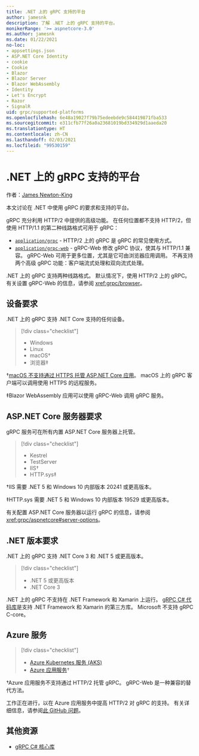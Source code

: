 ```yaml
---
title: .NET 上的 gRPC 支持的平台
author: jamesnk
description: 了解 .NET 上的 gRPC 支持的平台。
monikerRange: '>= aspnetcore-3.0'
ms.author: jamesnk
ms.date: 01/22/2021
no-loc:
- appsettings.json
- ASP.NET Core Identity
- cookie
- Cookie
- Blazor
- Blazor Server
- Blazor WebAssembly
- Identity
- Let's Encrypt
- Razor
- SignalR
uid: grpc/supported-platforms
ms.openlocfilehash: 6e48a19027f79b75edeebde9c584419871fba533
ms.sourcegitcommit: e311cfb77f26a0a23681019bd334929d1aaeda20
ms.translationtype: HT
ms.contentlocale: zh-CN
ms.lasthandoff: 02/03/2021
ms.locfileid: "99530159"
---
```

# <a name="grpc-on-net-supported-platforms"></a>.NET 上的 gRPC 支持的平台

作者：[James Newton-King](https://twitter.com/jamesnk)

本文讨论在 .NET 中使用 gRPC 的要求和支持的平台。

gRPC 充分利用 HTTP/2 中提供的高级功能。 在任何位置都不支持 HTTP/2，但使用 HTTP/1.1 的第二种线路格式可用于 gRPC：

* [`application/grpc`](https://github.com/grpc/grpc/blob/master/doc/PROTOCOL-HTTP2.md) - HTTP/2 上的 gRPC 是 gRPC 的常见使用方式。
* [`application/grpc-web`](https://github.com/grpc/grpc/blob/master/doc/PROTOCOL-WEB.md) - gRPC-Web 修改 gRPC 协议，使其与 HTTP/1.1 兼容。 gRPC-Web 可用于更多位置，尤其是它可由浏览器应用调用。 不再支持两个高级 gRPC 功能：客户端流式处理和双向流式处理。

.NET 上的 gRPC 支持两种线路格式。 默认情况下，使用 HTTP/2 上的 gRPC。 有关设置 gRPC-Web 的信息，请参阅 <xref:grpc/browser>。

## <a name="device-requirements"></a>设备要求

.NET 上的 gRPC 支持 .NET Core 支持的任何设备。

> [!div class="checklist"]
>
> * Windows
> * Linux
> * macOS&dagger;
> * 浏览器&Dagger;

&dagger;[macOS 不支持通过 HTTPS 托管 ASP.NET Core 应用](xref:grpc/troubleshoot#unable-to-start-aspnet-core-grpc-app-on-macos)。 macOS 上的 gRPC 客户端可以调用使用 HTTPS 的远程服务。

&Dagger;Blazor WebAssembly 应用可以使用 gRPC-Web 调用 gRPC 服务。

## <a name="aspnet-core-server-requirements"></a>ASP.NET Core 服务器要求

gRPC 服务可在所有内置 ASP.NET Core 服务器上托管。

> [!div class="checklist"]
>
> * Kestrel
> * TestServer
> * IIS&dagger;
> * HTTP.sys&Dagger;

&dagger;IIS 需要 .NET 5 和 Windows 10 内部版本 20241 或更高版本。

&Dagger;HTTP.sys 需要 .NET 5 和 Windows 10 内部版本 19529 或更高版本。

有关配置 ASP.NET Core 服务器以运行 gRPC 的信息，请参阅 <xref:grpc/aspnetcore#server-options>。

## <a name="net-version-requirements"></a>.NET 版本要求

.NET 上的 gRPC 支持 .NET Core 3 和 .NET 5 或更高版本。

> [!div class="checklist"]
>
> * .NET 5 或更高版本
> * .NET Core 3

.NET 上的 gRPC 不支持在 .NET Framework 和 Xamarin 上运行。 [gRPC C# 代码库](https://grpc.io/docs/languages/csharp/quickstart/)是支持 .NET Framework 和 Xamarin 的第三方库。 Microsoft 不支持 gRPC C-core。

## <a name="azure-services"></a>Azure 服务

> [!div class="checklist"]
>
> * [Azure Kubernetes 服务 (AKS)](https://azure.microsoft.com/services/kubernetes-service/)
> * [Azure 应用服务](https://azure.microsoft.com/services/app-service/)&dagger;

&dagger;Azure 应用服务不支持通过 HTTP/2 托管 gRPC。 gRPC-Web 是一种兼容的替代方法。

工作正在进行，以在 Azure 应用服务中提高 HTTP/2 对 gRPC 的支持。 有关详细信息，请参阅[此 GitHub 问题](https://github.com/dotnet/AspNetCore/issues/9020)。

## <a name="additional-resources"></a>其他资源

* [gRPC C# 核心库](https://grpc.io/docs/languages/csharp/quickstart/)
